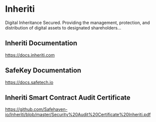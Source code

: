 # Inheriti

Digital Inheritance Secured.
Providing the management, protection, and distribution of digital assets to designated shareholders…

## Inheriti Documentation

https://docs.inheriti.com

## SafeKey Documentation

https://docs.safetech.io


## Inheriti Smart Contract Audit Certificate

https://github.com/Safehaven-io/Inheriti/blob/master/Security%20Audit%20Certificate%20Inheriti.pdf



